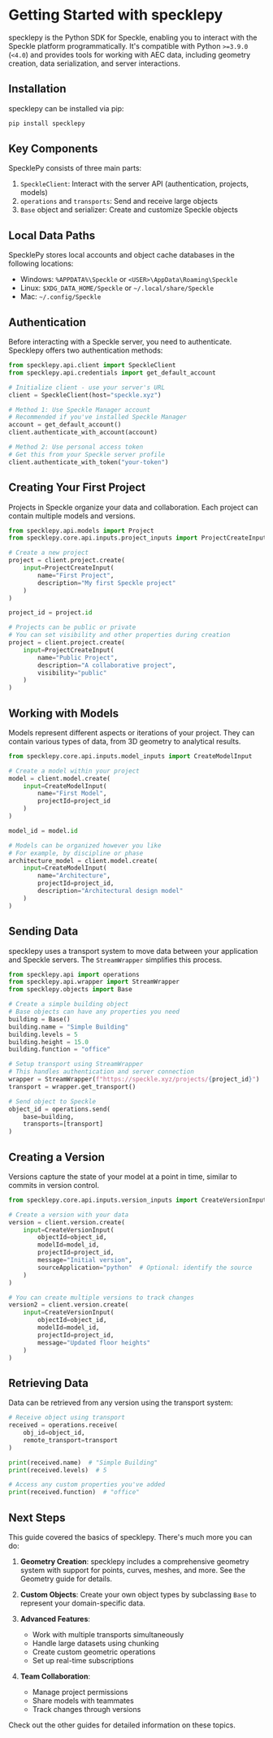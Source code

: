 # Getting Started with specklepy

specklepy is the Python SDK for Speckle, enabling you to interact with the Speckle platform programmatically. It's compatible with Python `>=3.9.0` (`<4.0`) and provides tools for working with AEC data, including geometry creation, data serialization, and server interactions.

## Installation

specklepy can be installed via pip:

```bash
pip install specklepy
```

## Key Components

SpecklePy consists of three main parts:

1. `SpeckleClient`: Interact with the server API (authentication, projects, models)
2. `operations` and `transports`: Send and receive large objects
3. `Base` object and serializer: Create and customize Speckle objects

## Local Data Paths

SpecklePy stores local accounts and object cache databases in the following locations:

- Windows: `%APPDATA%\Speckle` or `<USER>\AppData\Roaming\Speckle`
- Linux: `$XDG_DATA_HOME/Speckle` or `~/.local/share/Speckle`
- Mac: `~/.config/Speckle`

## Authentication

Before interacting with a Speckle server, you need to authenticate. Specklepy offers two authentication methods:

```python
from specklepy.api.client import SpeckleClient
from specklepy.api.credentials import get_default_account

# Initialize client - use your server's URL
client = SpeckleClient(host="speckle.xyz")

# Method 1: Use Speckle Manager account
# Recommended if you've installed Speckle Manager
account = get_default_account()
client.authenticate_with_account(account)

# Method 2: Use personal access token
# Get this from your Speckle server profile
client.authenticate_with_token("your-token")
```

## Creating Your First Project

Projects in Speckle organize your data and collaboration. Each project can contain multiple models and versions.

```python
from specklepy.api.models import Project
from specklepy.core.api.inputs.project_inputs import ProjectCreateInput

# Create a new project
project = client.project.create(
    input=ProjectCreateInput(
        name="First Project",
        description="My first Speckle project"
    )
)

project_id = project.id

# Projects can be public or private
# You can set visibility and other properties during creation
project = client.project.create(
    input=ProjectCreateInput(
        name="Public Project",
        description="A collaborative project",
        visibility="public"
    )
)
```

## Working with Models

Models represent different aspects or iterations of your project. They can contain various types of data, from 3D geometry to analytical results.

```python
from specklepy.core.api.inputs.model_inputs import CreateModelInput

# Create a model within your project
model = client.model.create(
    input=CreateModelInput(
        name="First Model",
        projectId=project_id
    )
)

model_id = model.id

# Models can be organized however you like
# For example, by discipline or phase
architecture_model = client.model.create(
    input=CreateModelInput(
        name="Architecture",
        projectId=project_id,
        description="Architectural design model"
    )
)
```

## Sending Data

specklepy uses a transport system to move data between your application and Speckle servers. The `StreamWrapper` simplifies this process.

```python
from specklepy.api import operations
from specklepy.api.wrapper import StreamWrapper
from specklepy.objects import Base

# Create a simple building object
# Base objects can have any properties you need
building = Base()
building.name = "Simple Building"
building.levels = 5
building.height = 15.0
building.function = "office"

# Setup transport using StreamWrapper
# This handles authentication and server connection
wrapper = StreamWrapper(f"https://speckle.xyz/projects/{project_id}")
transport = wrapper.get_transport()

# Send object to Speckle
object_id = operations.send(
    base=building,
    transports=[transport]
)
```

## Creating a Version

Versions capture the state of your model at a point in time, similar to commits in version control.

```python
from specklepy.core.api.inputs.version_inputs import CreateVersionInput

# Create a version with your data
version = client.version.create(
    input=CreateVersionInput(
        objectId=object_id,
        modelId=model_id,
        projectId=project_id,
        message="Initial version",
        sourceApplication="python"  # Optional: identify the source
    )
)

# You can create multiple versions to track changes
version2 = client.version.create(
    input=CreateVersionInput(
        objectId=object_id,
        modelId=model_id,
        projectId=project_id,
        message="Updated floor heights"
    )
)
```

## Retrieving Data

Data can be retrieved from any version using the transport system:

```python
# Receive object using transport
received = operations.receive(
    obj_id=object_id,
    remote_transport=transport
)

print(received.name)  # "Simple Building"
print(received.levels)  # 5

# Access any custom properties you've added
print(received.function)  # "office"
```

## Next Steps

This guide covered the basics of specklepy. There's much more you can do:

1. **Geometry Creation**: specklepy includes a comprehensive geometry system with support for points, curves, meshes, and more. See the Geometry guide for details.

2. **Custom Objects**: Create your own object types by subclassing `Base` to represent your domain-specific data.

3. **Advanced Features**:
   - Work with multiple transports simultaneously
   - Handle large datasets using chunking
   - Create custom geometric operations
   - Set up real-time subscriptions

4. **Team Collaboration**:
   - Manage project permissions
   - Share models with teammates
   - Track changes through versions

Check out the other guides for detailed information on these topics.
